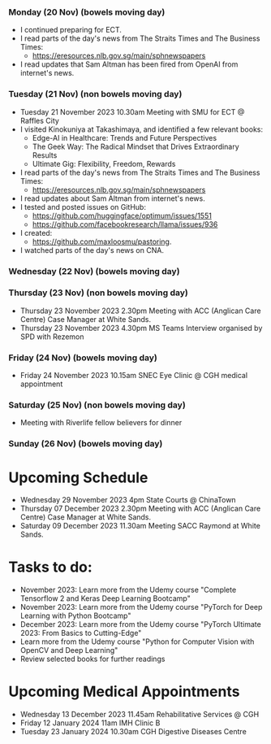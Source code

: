 ### Monday (20 Nov) (bowels moving day)
- I continued preparing for ECT.
- I read parts of the day's news from The Straits Times and The Business Times:
    - https://eresources.nlb.gov.sg/main/sphnewspapers
- I read updates that Sam Altman has been fired from OpenAI from internet's news.


### Tuesday (21 Nov) (non bowels moving day)
- Tuesday 21 November 2023 10.30am Meeting with SMU for ECT @ Raffles City
- I visited Kinokuniya at Takashimaya, and identified a few relevant books:
    - Edge-AI in Healthcare: Trends and Future Perspectives
    - The Geek Way: The Radical Mindset that Drives Extraordinary Results
    - Ultimate Gig: Flexibility, Freedom, Rewards
- I read parts of the day's news from The Straits Times and The Business Times:
    - https://eresources.nlb.gov.sg/main/sphnewspapers
- I read updates about Sam Altman from internet's news.
- I tested and posted issues on GitHub:
    - https://github.com/huggingface/optimum/issues/1551
    - https://github.com/facebookresearch/llama/issues/936
- I created: 
    - https://github.com/maxloosmu/pastoring.  
- I watched parts of the day's news on CNA.

### Wednesday (22 Nov) (bowels moving day)


### Thursday (23 Nov) (non bowels moving day)
- Thursday 23 November 2023 2.30pm Meeting with ACC (Anglican Care Centre) Case Manager at White Sands.
- Thursday 23 November 2023 4.30pm MS Teams Interview organised by SPD with Rezemon

### Friday (24 Nov) (bowels moving day)
- Friday 24 November 2023 10.15am SNEC Eye Clinic @ CGH medical appointment


### Saturday (25 Nov) (non bowels moving day)
- Meeting with Riverlife fellow believers for dinner

### Sunday (26 Nov) (bowels moving day)



# Upcoming Schedule
- Wednesday 29 November 2023 4pm State Courts @ ChinaTown
- Thursday 07 December 2023 2.30pm Meeting with ACC (Anglican Care Centre) Case Manager at White Sands.
- Saturday 09 December 2023 11.30am Meeting SACC Raymond at White Sands.

# Tasks to do:
- November 2023: Learn more from the Udemy course "Complete Tensorflow 2 and Keras Deep Learning Bootcamp"
- November 2023: Learn more from the Udemy course "PyTorch for Deep Learning with Python Bootcamp"
- December 2023: Learn more from the Udemy course "PyTorch Ultimate 2023: From Basics to Cutting-Edge"
- Learn more from the Udemy course "Python for Computer Vision with OpenCV and Deep Learning"
- Review selected books for further readings

# Upcoming Medical Appointments
- Wednesday 13 December 2023 11.45am Rehabilitative Services @ CGH
- Friday 12 January 2024 11am IMH Clinic B
- Tuesday 23 January 2024 10.30am CGH Digestive Diseases Centre